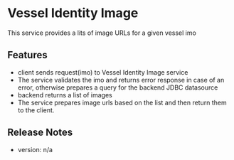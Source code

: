 # Vessel Identity Image

This service provides a lits of image URLs for a given vessel imo

## Features
 - client sends request(imo) to Vessel Identity Image service
 - The service validates the imo and returns error response in case of an error, otherwise prepares a query for the backend JDBC datasource
 - backend returns a list of images
 - The service prepares image urls based on the list and then return them to the client.
   
## Release Notes

  - version: n/a


